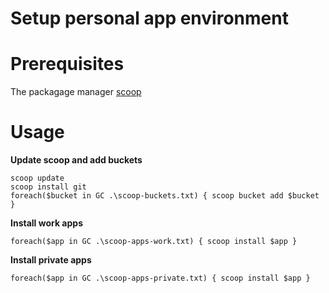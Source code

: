 # Setup personal app environment

# Prerequisites

The packagage manager [scoop](https://scoop.sh/)

# Usage

**Update scoop and add buckets**
```
scoop update
scoop install git
foreach($bucket in GC .\scoop-buckets.txt) { scoop bucket add $bucket }
```

**Install work apps**
```
foreach($app in GC .\scoop-apps-work.txt) { scoop install $app }
```

**Install private apps**
```
foreach($app in GC .\scoop-apps-private.txt) { scoop install $app }
```